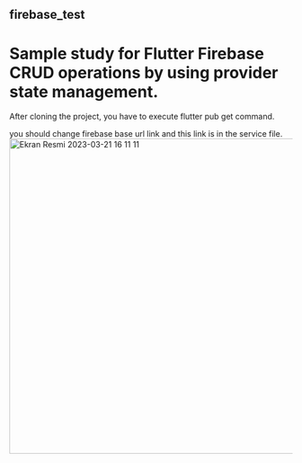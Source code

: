 ## firebase_test

# Sample study for Flutter Firebase CRUD operations by using provider state management.

 After cloning the project, you have to execute flutter pub get command.
 
 you should change firebase base url link and this link is in the service file.
<img width="561" alt="Ekran Resmi 2023-03-21 16 11 11" src="https://user-images.githubusercontent.com/93714072/226620003-3cc15e94-f3b9-4caa-9f77-362a592aba64.png">

